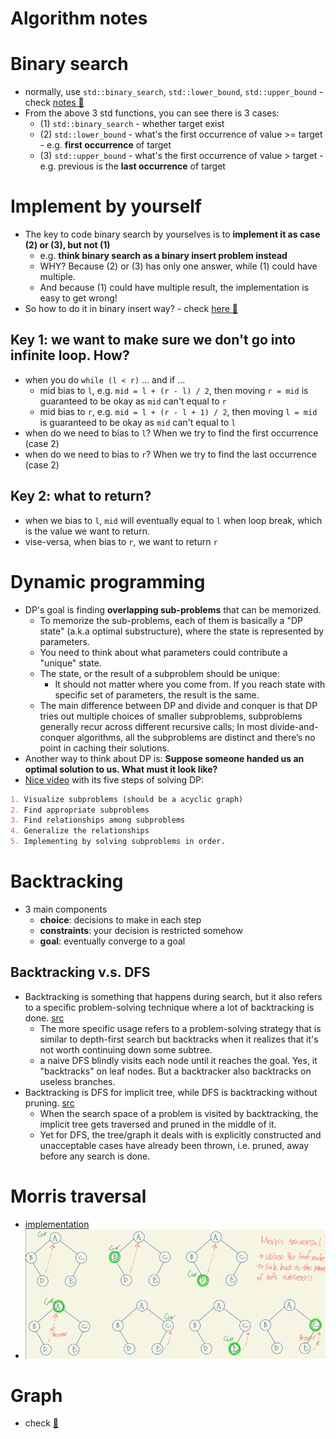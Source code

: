 # Algorithm notes

# Binary search
- normally, use `std::binary_search`, `std::lower_bound`, `std::upper_bound` - check [notes :notebook:](https://github.com/orbuluh/cpp/blob/main/notes/binary_search.md)
- From the above 3 std functions, you can see there is 3 cases:
  - (1) `std::binary_search` - whether target exist
  - (2) `std::lower_bound` - what's the first occurrence of value >= target - e.g. **first occurrence** of target
  - (3) `std::upper_bound` - what's the first occurrence of value > target - e.g. previous is the **last occurrence** of target

# Implement by yourself
- The key to code binary search by yourselves is to **implement it as case (2) or (3), but not (1)**
  - e.g. **think binary search as a binary insert problem instead**
  - WHY? Because (2) or (3) has only one answer, while (1) could have multiple.
  - And because (1) could have multiple result, the implementation is easy to get wrong!
- So how to do it in binary insert way? - check [here :dart:](../binary_search/first_and_last_pos_of_tgt_in_arr.h)
## Key 1: we want to make sure we don't go into infinite loop. How?
  - when you do `while (l < r)` ... and if ...
    - mid bias to `l`, e.g. `mid = l + (r - l) / 2`, then moving `r = mid` is guaranteed to be okay as `mid` can't equal to `r`
    - mid bias to `r`, e.g. `mid = l + (r - l + 1) / 2`, then moving `l = mid` is guaranteed to be okay as `mid` can't equal to `l`
  - when do we need to bias to `l`? When we try to find the first occurrence (case 2)
  - when do we need to bias to `r`? When we try to find the last occurrence (case 2)
## Key 2: what to return?
  - when we bias to `l`, `mid` will eventually equal to `l` when loop break, which is the value we want to return.
  - vise-versa, when bias to `r`, we want to return `r`

# Dynamic programming
- DP's goal is finding **overlapping sub-problems** that can be memorized.
  - To memorize the sub-problems, each of them is basically a "DP state" (a.k.a optimal substructure), where the state is represented by parameters.
  - You need to think about what parameters could contribute a "unique" state.
  - The state, or the result of a subproblem should be unique:
    - It should not matter where you come from. If you reach state with specific set of parameters, the result is the same.
  - The main difference between DP and divide and conquer is that DP tries out multiple choices of smaller subproblems, subproblems generally recur across different recursive calls; In most divide-and-conquer algorithms, all the subproblems are distinct and there’s no point in caching their solutions.
- Another way to think about DP is: **Suppose someone handed us an optimal solution to us. What must it look like?**
- [Nice video](https://youtu.be/aPQY__2H3tE) with its five steps of solving DP:
```markdown
1. Visualize subproblems (should be a acyclic graph)
2. Find appropriate subproblems
3. Find relationships among subproblems
4. Generalize the relationships
5. Implementing by solving subproblems in order.
```

# Backtracking
- 3 main components
  - **choice**: decisions to make in each step
  - **constraints**: your decision is restricted somehow
  - **goal**: eventually converge to a goal
## Backtracking v.s. DFS
- Backtracking is something that happens during search, but it also refers to a specific problem-solving technique where a lot of backtracking is done. [src](https://stackoverflow.com/a/3156208/4924135)
  - The more specific usage refers to a problem-solving strategy that is similar to depth-first search but backtracks when it realizes that it's not worth continuing down some subtree.
  - a naive DFS blindly visits each node until it reaches the goal. Yes, it "backtracks" on leaf nodes. But a backtracker also backtracks on useless branches.
- Backtracking is DFS for implicit tree, while DFS is backtracking without pruning. [src](https://stackoverflow.com/a/17891070/4924135)
  - When the search space of a problem is visited by backtracking, the implicit tree gets traversed and pruned in the middle of it.
  - Yet for DFS, the tree/graph it deals with is explicitly constructed and unacceptable cases have already been thrown, i.e. pruned, away before any search is done.

# Morris traversal
- [implementation](../tree/inorder_morris.h)
- ![](../srcs/morris_inorder.png)

# Graph
- check [:notebook:](graph.md)